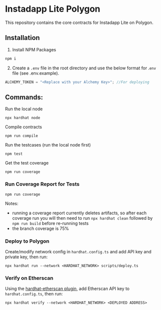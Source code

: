 # Instadapp Lite Polygon

This repository contains the core contracts for Instadapp Lite on Polygon.

## Installation

1. Install NPM Packages

```javascript
npm i
```

2. Create a `.env` file in the root directory and use the below format for .`env` file (see .env.example).

```javascript
ALCHEMY_TOKEN = "<Replace with your Alchemy Key>"; //For deploying
```

## Commands:

Run the local node

```
npx hardhat node
```

Compile contracts

```
npm run compile
```

Run the testcases (run the local node first)

```
npm test
```

Get the test coverage

```
npm run coverage
```

### Run Coverage Report for Tests

`npm run coverage`

Notes:

- running a coverage report currently deletes artifacts, so after each coverage run you will then need to run `npx hardhat clean` followed by `npm run build` before re-running tests
- the branch coverage is 75%

### Deploy to Polygon

Create/modify network config in `hardhat.config.ts` and add API key and private key, then run:

`npx hardhat run --network <HARDHAT_NETWORK> scripts/deploy.ts`

### Verify on Etherscan

Using the [hardhat-etherscan plugin](https://hardhat.org/plugins/nomiclabs-hardhat-etherscan.html), add Etherscan API key to `hardhat.config.ts`, then run:

`npx hardhat verify --network <HARDHAT_NETWORK> <DEPLOYED ADDRESS>`
